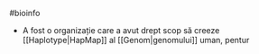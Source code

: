 #bioinfo 
- A fost o organizație care a avut drept scop să creeze [[Haplotype|HapMap]] al [[Genom|genomului]] uman, pentur 